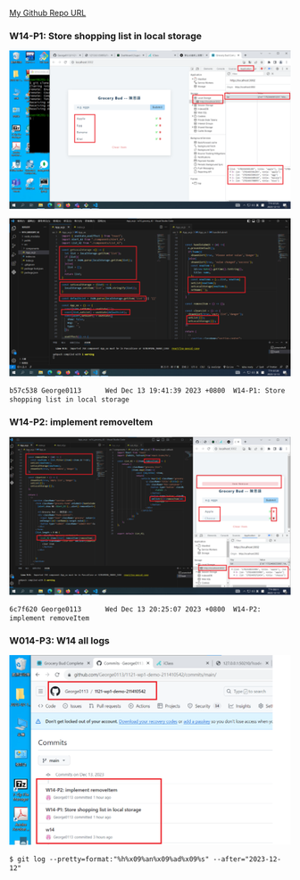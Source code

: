 [My Github Repo URL](https://github.com/George0113/1121-wp1-demo-211410542.git)

### W14-P1: Store shopping list in local storage

![](w14-p1-1.png)

![](w14-p1-2.png)

```
b57c538 George0113      Wed Dec 13 19:41:39 2023 +0800  W14-P1: Store shopping list in local storage
```

### W14-P2: implement removeItem

![](w14-p2.png)

```
6c7f620 George0113      Wed Dec 13 20:25:07 2023 +0800  W14-P2: implement removeItem
```

### W014-P3: W14 all logs

![](w14-p3.png)

```
$ git log --pretty=format:"%h%x09%an%x09%ad%x09%s" --after="2023-12-12"

```
